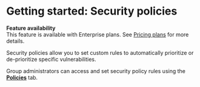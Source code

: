 # Getting started: Security policies

**Feature availability**  
This feature is available with Enterprise plans. See [Pricing plans](https://snyk.io/plans/) for more details.

Security policies allow you to set custom rules to automatically prioritize or de-prioritize specific vulnerabilities. 

Group administrators can access and set security policy rules using the [**Policies**](/hc/en-us/articles/360007476397) tab.

